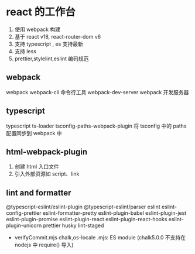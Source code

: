 # react 的工作台

1. 使用 webpack 构建
2. 基于 react v18, react-router-dom v6
3. 支持 typescript , es 支持最新
4. 支持 less
5. prettier,stylelint,eslint 编码规范

## webpack

webpack webpack-cli 命令行工具 webpack-dev-server webpack 开发服务器

## typescript

typescript ts-loader tsconfig-paths-webpack-plugin 将 tsconfig 中的 paths 配置同步到 webpack 中

## html-webpack-plugin

1. 创建 html 入口文件
2. 引入外部资源如 script、link

## lint and formatter

@typescript-eslint/eslint-plugin @typescript-eslint/parser eslint eslint-config-prettier eslint-formatter-pretty eslint-plugin-babel eslint-plugin-jest eslint-plugin-promise eslint-plugin-react eslint-plugin-react-hooks eslint-plugin-unicorn prettier husky lint-staged

- verifyCommit.mjs chalk,os-locale .mjs: ES module (chalk5.0.0 不支持在 nodejs 中 require() 导入)
